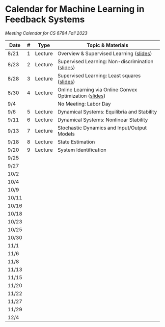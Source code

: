 # Calendar for Machine Learning in Feedback Systems
*Meeting Calendar for CS 6784 Fall 2023*

| Date | # | Type | Topic & Materials |
| --- | --- | --- | --- |
| 8/21 | 1 | Lecture | Overview & Supervised Learning ([slides](https://slides.com/sarahdean-2/01-overview-ml-in-feedback-sys-f23?token=KZeBAXzM)) |
| 8/23 | 2 | Lecture | Supervised Learning: Non-discrimination ([slides](https://slides.com/sarahdean-2/02-supervised-learning-ml-in-feedback-sys-f23?token=6gRisfM5)) |
| 8/28 | 3 | Lecture | Supervised Learning: Least squares ([slides](https://slides.com/sarahdean-2/03-supervised-learning-ml-in-feedback-sys-f23?token=2w_UDO-5)) |
| 8/30 | 4 | Lecture | Online Learning via Online Convex Optimization ([slides](https://slides.com/sarahdean-2/04-online-learning-ml-in-feedback-sys-f23?token=KiDmLN4_)) |
| 9/4 | | | No Meeting: Labor Day |
| 9/6 | 5 |  Lecture | Dynamical Systems: Equilibria and Stability |
| 9/11 | 6 |  Lecture | Dynamical Systems: Nonlinear Stability |
| 9/13 | 7 |  Lecture | Stochastic Dynamics and Input/Output Models |
| 9/18 | 8 |  Lecture | State Estimation | 
| 9/20 | 9 |  Lecture | System Identification |
| 9/25 |
| 9/27 |
| 10/2 |
| 10/4 |
| 10/9 |
| 10/11 |
| 10/16 |
| 10/18 |
| 10/23 |
| 10/25 |
| 10/30 |
| 11/1 |
| 11/6 |
| 11/8 |
| 11/13 |
| 11/15 |
| 11/20 |
| 11/22 |
| 11/27 |
| 11/29 |
| 12/4 |
